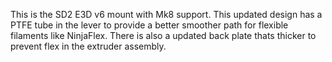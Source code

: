 This is the SD2 E3D v6 mount with Mk8 support. This updated design has a PTFE tube in the lever to provide a better smoother path for flexible filaments like NinjaFlex. There is also a updated back plate thats thicker to prevent flex in the extruder assembly.
